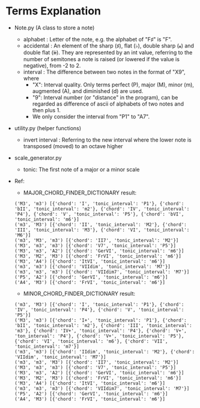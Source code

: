 # Terms Explanation

- Note.py (A class to store a note)

  - alphabet : Letter of the note, e.g. the alphabet of "F♯" is "F".
  - accidental : An element of the sharp (♯), flat (♭), double sharp (𝄪) and double flat (𝄫). They are represented by an int value, referring to the number of semitones a note is raised (or lowered if the value is negative), from -2 to 2.
  - interval : The difference between two notes in the format of "X9", where
    - "X": Interval quality. Only terms perfect (P), major (M), minor (m), augmented (A), and diminished (d) are used.
    - "9": Interval number (or "distance" in the program), can be regarded as difference of ascii of alphabets of two notes and then plus 1.
    - We only consider the interval from "P1" to "A7".

- utility.py (helper functions)

  - invert interval : Referring to the new interval where the lower note is transposed (moved) to an octave higher

- scale_generator.py

  - tonic: The first note of a major or a minor scale

- Ref:
  - MAJOR_CHORD_FINDER_DICTIONARY result:
  ```
  ('M3', 'm3') [{'chord': 'I', 'tonic_interval': 'P1'}, {'chord': 'bII', 'tonic_interval': 'm2'}, {'chord': 'IV', 'tonic_interval': 'P4'}, {'chord': 'V', 'tonic_interval': 'P5'}, {'chord': 'bVI', 'tonic_interval': 'm6'}]
  ('m3', 'M3') [{'chord': 'II', 'tonic_interval': 'M2'}, {'chord': 'III', 'tonic_interval': 'M3'}, {'chord': 'VI', 'tonic_interval': 'M6'}]
  ('m3', 'M3', 'm3') [{'chord': 'II7', 'tonic_interval': 'M2'}]
  ('M3', 'm3', 'm3') [{'chord': 'V7', 'tonic_interval': 'P5'}]
  ('M3', 'm3', 'A2') [{'chord': 'GerVI', 'tonic_interval': 'm6'}]
  ('M3', 'M2', 'M3') [{'chord': 'FrVI', 'tonic_interval': 'm6'}]
  ('M3', 'A4') [{'chord': 'ItVI', 'tonic_interval': 'm6'}]
  ('m3', 'm3') [{'chord': 'VIIdim', 'tonic_interval': 'M7'}]
  ('m3', 'm3', 'm3') [{'chord': 'VIIdim7', 'tonic_interval': 'M7'}]
  ('P5', 'A2') [{'chord': 'GerVI', 'tonic_interval': 'm6'}]
  ('A4', 'M3') [{'chord': 'FrVI', 'tonic_interval': 'm6'}]
  ```
  - MINOR_CHORD_FINDER_DICTIONARY result:
  ```
  ('m3', 'M3') [{'chord': 'I', 'tonic_interval': 'P1'}, {'chord': 'IV', 'tonic_interval': 'P4'}, {'chord': 'V', 'tonic_interval': 'P5'}]
  ('M3', 'm3') [{'chord': 'I+', 'tonic_interval': 'P1'}, {'chord': 'bII', 'tonic_interval': 'm2'}, {'chord': 'III', 'tonic_interval': 'm3'}, {'chord': 'IV+', 'tonic_interval': 'P4'}, {'chord': 'V+', 'ton_interval': 'P4'}, {'chord': 'V+', 'tonic_interval': 'P5'}, {'chord': 'VI', 'tonic_interval': 'm6'}, {'chord': 'VII', 'tonic_interval': 'm7'}]
  ('m3', 'm3') [{'chord': 'IIdim', 'tonic_interval': 'M2'}, {'chord': 'VIIdim', 'tonic_interval': 'M7'}]
  ('m3', 'm3', 'M3') [{'chord': 'II7', 'tonic_interval': 'M2'}]
  ('M3', 'm3', 'm3') [{'chord': 'V7', 'tonic_interval': 'P5'}]
  ('M3', 'm3', 'A2') [{'chord': 'GerVI', 'tonic_interval': 'm6'}]
  ('M3', 'M2', 'M3') [{'chord': 'FrVI', 'tonic_interval': 'm6'}]
  ('M3', 'A4') [{'chord': 'ItVI', 'tonic_interval': 'm6'}]
  ('m3', 'm3', 'm3') [{'chord': 'VIIdim7', 'tonic_interval': 'M7'}]
  ('P5', 'A2') [{'chord': 'GerVI', 'tonic_interval': 'm6'}]
  ('A4', 'M3') [{'chord': 'FrVI', 'tonic_interval': 'm6'}]
  ```
